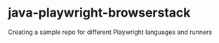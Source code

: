# java-playwright-browserstack
Creating a sample repo for different Playwright languages and runners
